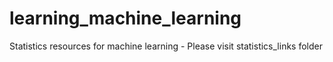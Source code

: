 # learning_machine_learning

Statistics resources for machine learning - Please visit statistics_links folder
